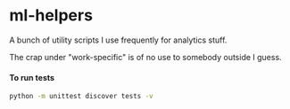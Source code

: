 # ml-helpers
A bunch of utility scripts I use frequently for analytics stuff.

The crap under "work-specific" is of no use to somebody outside I guess.

#### To run tests

```bash
python -m unittest discover tests -v
````

